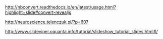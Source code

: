 http://nbconvert.readthedocs.io/en/latest/usage.html?highlight=slide#convert-revealjs

http://neuroscience.telenczuk.pl/?p=607

http://www.slideviper.oquanta.info/tutorial/slideshow_tutorial_slides.html#/
